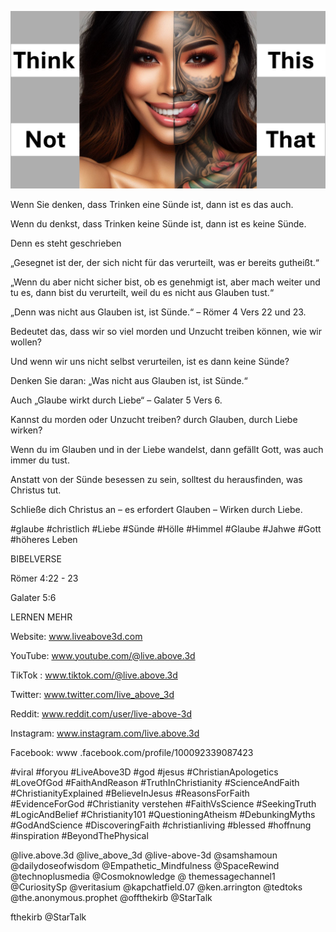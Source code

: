![Video cover image](../cover.jpg "cover photo")

Wenn Sie denken, dass Trinken eine Sünde ist, dann ist es das auch.

Wenn du denkst, dass Trinken keine Sünde ist, dann ist es keine Sünde.

Denn es steht geschrieben

„Gesegnet ist der, der sich nicht für das verurteilt, was er bereits gutheißt.“

„Wenn du aber nicht sicher bist, ob es genehmigt ist, aber mach weiter und tu es, dann bist du verurteilt, weil du es nicht aus Glauben tust.“

„Denn was nicht aus Glauben ist, ist Sünde.“ – Römer 4 Vers 22 und 23.

Bedeutet das, dass wir so viel morden und Unzucht treiben können, wie wir wollen?

Und wenn wir uns nicht selbst verurteilen, ist es dann keine Sünde?

Denken Sie daran: „Was nicht aus Glauben ist, ist Sünde.“

Auch „Glaube wirkt durch Liebe“ – Galater 5 Vers 6.

Kannst du morden oder Unzucht treiben? durch Glauben, durch Liebe wirken?

Wenn du im Glauben und in der Liebe wandelst, dann gefällt Gott, was auch immer du tust.

Anstatt von der Sünde besessen zu sein, solltest du herausfinden, was Christus tut.

Schließe dich Christus an – es erfordert Glauben – Wirken durch Liebe.

#glaube #christlich #Liebe #Sünde #Hölle #Himmel #Glaube #Jahwe #Gott #höheres Leben

BIBELVERSE

Römer 4:22 - 23

Galater 5:6

LERNEN MEHR

Website: www.liveabove3d.com

YouTube: www.youtube.com/@live.above.3d

TikTok : www.tiktok.com/@live.above.3d

Twitter: www.twitter.com/live_above_3d

Reddit: www.reddit.com/user/live-above-3d

Instagram: www.instagram.com/live.above.3d

Facebook: www .facebook.com/profile/100092339087423

#viral #foryou #LiveAbove3D #god #jesus #ChristianApologetics #LoveOfGod #FaithAndReason #TruthInChristianity #ScienceAndFaith #ChristianityExplained #BelieveInJesus #ReasonsForFaith #EvidenceForGod #Christianity verstehen #FaithVsScience #SeekingTruth #LogicAndBelief #Christianity101 #QuestioningAtheism #DebunkingMyths #GodAndScience #DiscoveringFaith #christianliving #blessed #hoffnung #inspiration #BeyondThePhysical

@live.above.3d @live_above_3d @live-above-3d @samshamoun @dailydoseofwisdom @Empathetic_Mindfulness @SpaceRewind @technoplusmedia @Cosmoknowledge @ themessagechannel1 @CuriositySp @veritasium @kapchatfield.07 @ken.arrington @tedtoks @the.anonymous.prophet @offthekirb @StarTalk

fthekirb @StarTalk